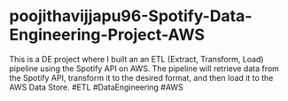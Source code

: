 # poojithavijjapu96-Spotify-Data-Engineering-Project-AWS
This is a DE project where I built an an ETL (Extract, Transform, Load) pipeline using the Spotify API on AWS. The pipeline will retrieve data from the Spotify API, transform it to the desired format, and then load it to the AWS Data Store. #ETL #DataEngineering #AWS
